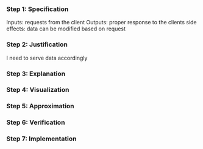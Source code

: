 ### Step 1: Specification
Inputs: requests from the client
Outputs: proper response to the clients
side effects: data can be modified based on request

### Step 2: Justification
I need to serve data accordingly

### Step 3: Explanation
<!-- record your explanation here -->

### Step 4: Visualization
<!-- record visualization by uploading a photo of your whiteboard to this folder -->

### Step 5: Approximation
<!-- record your approximation in the .js file -->

### Step 6: Verification
<!-- record verification here, or, if you use a whiteboard, upload a photo of your whiteboard to this folder -->

### Step 7: Implementation
<!-- record your implementation in the .js file -->